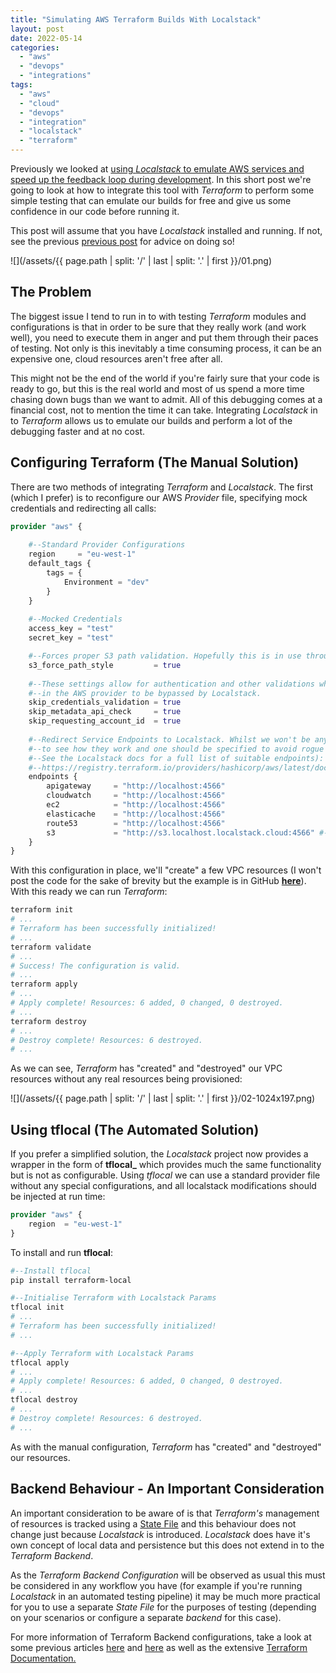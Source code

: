 ```yaml
---
title: "Simulating AWS Terraform Builds With Localstack"
layout: post
date: 2022-05-14
categories: 
  - "aws"
  - "devops"
  - "integrations"
tags: 
  - "aws"
  - "cloud"
  - "devops"
  - "integration"
  - "localstack"
  - "terraform"
---
```


Previously we looked at [using _Localstack_ to emulate AWS services and speed up the feedback loop during development](/emulating-aws-services-using-localstack/). In this short post we're going to look at how to integrate this tool with _Terraform_ to perform some simple testing that can emulate our builds for free and give us some confidence in our code before running it.

This post will assume that you have _Localstack_ installed and running. If not, see the previous [previous post](/emulating-aws-services-using-localstack/) for advice on doing so!

![](/assets/{{ page.path | split: '/' | last | split: '.' | first }}/01.png)

## The Problem

The biggest issue I tend to run in to with testing _Terraform_ modules and configurations is that in order to be sure that they really work (and work well), you need to execute them in anger and put them through their paces of testing. Not only is this inevitably a time consuming process, it can be an expensive one, cloud resources aren't free after all.

This might not be the end of the world if you're fairly sure that your code is ready to go, but this is the real world and most of us spend a more time chasing down bugs than we want to admit. All of this debugging comes at a financial cost, not to mention the time it can take. Integrating _Localstack_ in to _Terraform_ allows us to emulate our builds and perform a lot of the debugging faster and at no cost.

## Configuring Terraform (The Manual Solution)

There are two methods of integrating _Terraform_ and _Localstack_. The first (which I prefer) is to reconfigure our AWS _Provider_ file, specifying mock credentials and redirecting all calls:

```terraform
provider "aws" {
    
    #--Standard Provider Configurations
    region     = "eu-west-1"
    default_tags {
        tags = {
            Environment = "dev"
        }
    }
    
    #--Mocked Credentials
    access_key = "test"
    secret_key = "test"

    #--Forces proper S3 path validation. Hopefully this is in use throughout your code!
    s3_force_path_style         = true
    
    #--These settings allow for authentication and other validations which are enforced
    #--in the AWS provider to be bypassed by Localstack.
    skip_credentials_validation = true
    skip_metadata_api_check     = true
    skip_requesting_account_id  = true
    
    #--Redirect Service Endpoints to Localstack. Whilst we won't be any of these it's good
    #--to see how they work and one should be specified to avoid rogue creations.
    #--See the Localstack docs for a full list of suitable endpoints):
    #--https://registry.terraform.io/providers/hashicorp/aws/latest/docs/guides/custom-service-endpoints#available-endpoint-customizations
    endpoints {
        apigateway     = "http://localhost:4566"
        cloudwatch     = "http://localhost:4566"
        ec2            = "http://localhost:4566"
        elasticache    = "http://localhost:4566"
        route53        = "http://localhost:4566"
        s3             = "http://s3.localhost.localstack.cloud:4566" #--This format required for s3_force_path_style = true
    }
}
```

With this configuration in place, we'll "create" a few VPC resources (I won't post the code for the sake of brevity but the example is in GitHub **[here](https://github.com/tinfoilcipher/blogexamples/tree/main/localstack-terraform-example)**). With this ready we can run _Terraform_:

```bash
terraform init
# ...
# Terraform has been successfully initialized!
# ...
terraform validate
# ...
# Success! The configuration is valid.
# ...
terraform apply
# ...
# Apply complete! Resources: 6 added, 0 changed, 0 destroyed.
# ...
terraform destroy
# ...
# Destroy complete! Resources: 6 destroyed.
# ...
```

As we can see, _Terraform_ has "created" and "destroyed" our VPC resources without any real resources being provisioned:

![](/assets/{{ page.path | split: '/' | last | split: '.' | first }}/02-1024x197.png)

## Using tflocal (The Automated Solution)

If you prefer a simplified solution, the _Localstack_ project now provides a wrapper in the form of **tflocal_** which provides much the same functionality but is not as configurable. Using _tflocal_ we can use a standard provider file without any special configurations, and all localstack modifications should be injected at run time:

```terraform
provider "aws" {
    region  = "eu-west-1"
}
```

To install and run **tflocal**:

```bash
#--Install tflocal
pip install terraform-local

#--Initialise Terraform with Localstack Params
tflocal init
# ...
# Terraform has been successfully initialized!
# ...

#--Apply Terraform with Localstack Params
tflocal apply
# ...
# Apply complete! Resources: 6 added, 0 changed, 0 destroyed.
# ...
tflocal destroy
# ...
# Destroy complete! Resources: 6 destroyed.
# ...
```

As with the manual configuration, _Terraform_ has "created" and "destroyed" our resources.

## Backend Behaviour - An Important Consideration

An important consideration to be aware of is that _Terraform's_ management of resources is tracked using a [State File](https://www.terraform.io/language/state) and this behaviour does not change just because _Localstack_ is introduced. _Localstack_ does have it's own concept of local data and persistence but this does not extend in to the _Terraform Backend_.

As the _Terraform_ _Backend Configuration_ will be observed as usual this must be considered in any workflow you have (for example if you're running _Localstack_ in an automated testing pipeline) it may be much more practical for you to use a separate _State File_ for the purposes of testing (depending on your scenarios or configure a separate _backend_ for this case).

For more information of Terraform Backend configurations, take a look at some previous articles [here](/terraform-centralised-state-locking-with-dynamodb/) and [here](/terraform-vault-and-s3-centralised-iac-for-aws-cloud-provisioning/) as well as the extensive [Terraform Documentation.](https://www.terraform.io/language/settings/backends/configuration)
